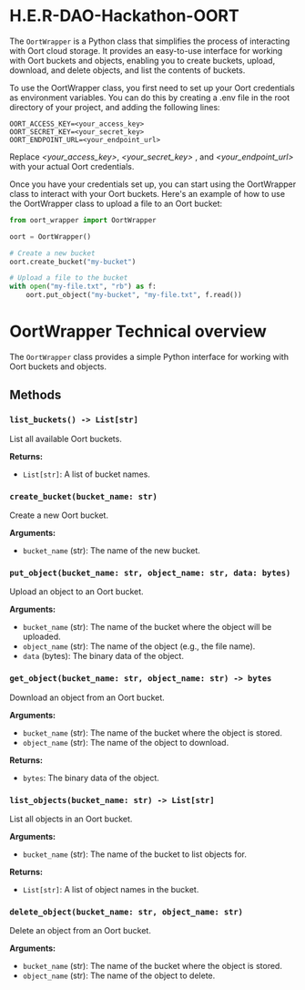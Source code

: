 # H.E.R-DAO-Hackathon-OORT
The `OortWrapper` is a Python class that simplifies the process of interacting with Oort cloud storage. It provides an easy-to-use interface for working with Oort buckets and objects, enabling you to create buckets, upload, download, and delete objects, and list the contents of buckets.

To use the OortWrapper class, you first need to set up your Oort credentials as environment variables. You can do this by creating a .env file in the root directory of your project, and adding the following lines:

```
OORT_ACCESS_KEY=<your_access_key>
OORT_SECRET_KEY=<your_secret_key>
OORT_ENDPOINT_URL=<your_endpoint_url>

```

Replace *<your_access_key>*, *<your_secret_key>* , and *<your_endpoint_url>* with your actual Oort credentials.

Once you have your credentials set up, you can start using the OortWrapper class to interact with your Oort buckets. Here's an example of how to use the OortWrapper class to upload a file to an Oort bucket:

```python
from oort_wrapper import OortWrapper

oort = OortWrapper()

# Create a new bucket
oort.create_bucket("my-bucket")

# Upload a file to the bucket
with open("my-file.txt", "rb") as f:
    oort.put_object("my-bucket", "my-file.txt", f.read())

```

# OortWrapper Technical overview 

The `OortWrapper` class provides a simple Python interface for working with Oort buckets and objects.

## Methods

### `list_buckets() -> List[str]`

List all available Oort buckets.

**Returns:**

- `List[str]`: A list of bucket names.

### `create_bucket(bucket_name: str)`

Create a new Oort bucket.

**Arguments:**

- `bucket_name` (str): The name of the new bucket.

### `put_object(bucket_name: str, object_name: str, data: bytes)`

Upload an object to an Oort bucket.

**Arguments:**

- `bucket_name` (str): The name of the bucket where the object will be uploaded.
- `object_name` (str): The name of the object (e.g., the file name).
- `data` (bytes): The binary data of the object.

### `get_object(bucket_name: str, object_name: str) -> bytes`

Download an object from an Oort bucket.

**Arguments:**

- `bucket_name` (str): The name of the bucket where the object is stored.
- `object_name` (str): The name of the object to download.

**Returns:**

- `bytes`: The binary data of the object.

### `list_objects(bucket_name: str) -> List[str]`

List all objects in an Oort bucket.

**Arguments:**

- `bucket_name` (str): The name of the bucket to list objects for.

**Returns:**

- `List[str]`: A list of object names in the bucket.

### `delete_object(bucket_name: str, object_name: str)`

Delete an object from an Oort bucket.

**Arguments:**

- `bucket_name` (str): The name of the bucket where the object is stored.
- `object_name` (str): The name of the object to delete.

